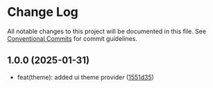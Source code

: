 # Change Log

All notable changes to this project will be documented in this file.
See [Conventional Commits](https://conventionalcommits.org) for commit guidelines.

## 1.0.0 (2025-01-31)

* feat(theme): added ui theme provider ([1551d35](https://gitlab.optimacros.com/fe/ui-kit/commit/1551d35))
